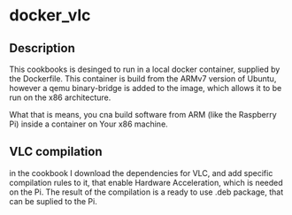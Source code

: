 # docker_vlc

## Description

This cookbooks is desinged to run in a local docker container, supplied by the Dockerfile. This container is build from the ARMv7 version of Ubuntu, however a qemu binary-bridge is added to the image, which allows it to be run on the x86 architecture.

What that is means, you cna build software from ARM (like the Raspberry Pi) inside a container on Your x86 machine. 

## VLC compilation

in the cookbook I download the dependencies for VLC, and add specific compilation rules to it, that enable Hardware Acceleration, which is needed on the Pi. The result of the compilation is a ready to use .deb package, that can be suplied to the Pi.
